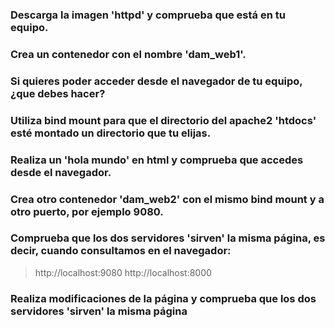 ### Descarga la imagen 'httpd' y comprueba que está en tu equipo.
### Crea un contenedor con el nombre 'dam_web1'.
### Si quieres poder acceder desde el navegador de tu equipo, ¿que debes hacer?
### Utiliza bind mount para que el directorio del apache2 'htdocs' esté montado un directorio que tu elijas.
### Realiza un 'hola mundo' en html y comprueba que accedes desde el navegador.
### Crea otro contenedor 'dam_web2' con el mismo bind mount y a otro puerto, por ejemplo 9080.
### Comprueba que los dos servidores 'sirven' la misma página, es decir, cuando consultamos en el navegador:
> http://localhost:9080 
> http://localhost:8000
### Realiza modificaciones de la página y comprueba que los dos servidores 'sirven' la misma página
